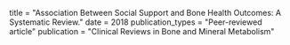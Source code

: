 title = "Association Between Social Support and Bone Health Outcomes: A Systematic Review."
date = 2018 
publication_types = "Peer-reviewed article"
publication = "Clinical Reviews in Bone and Mineral Metabolism" 
